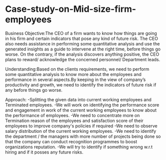 # Case-study-on-Mid-size-firm-employees
Business Objective:The CEO of a firm wants to know how things are going in his firm and certain indicators that pose any kind of future risk. The CEO also needs assistance in performing some quantitative analysis and use the generated insights as a guide to intervene at the right time, before things go worse. On the contrary, if the analysis discovers anything positive, the CEO plans to reward/ acknowledge the concerned personnel/ Department leads.

Understanding:Based on the clients requirements, we need to perform some quantitative analysis to know more about the employees and performance in several aspects.By keeping in the view of company’s productivity and growth, we need to identify the indicators of future risk if any before things go worse.

Approach: -Splitting the given data into current working employees and Terminated employees. -We will work on identifying the performance score and engagement in work of the current working employees to know about the performance of employees. -We need to concentrate more on Termination reason of the employees and satisfaction score of their employees to improve company's policies if required -We need to observe salary distribution of the current working employees. -We need to identify the department / the managers with more number of projects being done so that the company can conduct recognition programmes to boost organizations reputation. -We will try to identify if something wrong w.r.t hiring and if it posses any future risks.
